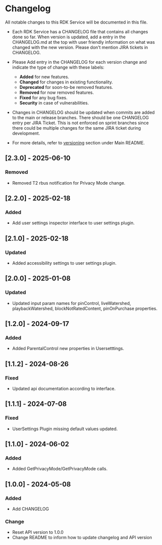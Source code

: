 # Changelog

All notable changes to this RDK Service will be documented in this file.

* Each RDK Service has a CHANGELOG file that contains all changes done so far. When version is updated, add a entry in the CHANGELOG.md at the top with user friendly information on what was changed with the new version. Please don't mention JIRA tickets in CHANGELOG.

* Please Add entry in the CHANGELOG for each version change and indicate the type of change with these labels:
    * **Added** for new features.
    * **Changed** for changes in existing functionality.
    * **Deprecated** for soon-to-be removed features.
    * **Removed** for now removed features.
    * **Fixed** for any bug fixes.
    * **Security** in case of vulnerabilities.

* Changes in CHANGELOG should be updated when commits are added to the main or release branches. There should be one CHANGELOG entry per JIRA Ticket. This is not enforced on sprint branches since there could be multiple changes for the same JIRA ticket during development.

* For more details, refer to [versioning](https://github.com/rdkcentral/rdkservices#versioning) section under Main README.

## [2.3.0] - 2025-06-10
### Removed
- Removed T2 rbus notification for Privacy Mode change.

## [2.2.0] - 2025-02-18
### Added
- Add user settings inspector interface to user settings plugin.

## [2.1.0] - 2025-02-18
### Updated
- Added accessibility settings to user settings plugin.

## [2.0.0] - 2025-01-08
### Updated
- Updated input param names for pinControl, liveWatershed, playbackWatershed, blockNotRatedContent, pinOnPurchase properties.

## [1.2.0] - 2024-09-17
### Added
- Added ParentalControl new properties in Usersetttings.

## [1.1.2] - 2024-08-26
### Fixed
- Updated api documentation according to interface.

## [1.1.1] - 2024-07-08
### Fixed
- UserSettings Plugin missing default values updated.

## [1.1.0] - 2024-06-02
### Added
- Added GetPrivacyMode/GetPrivacyMode calls.

## [1.0.0] - 2024-05-08
### Added
- Add CHANGELOG

### Change
- Reset API version to 1.0.0
- Change README to inform how to update changelog and API version

